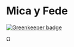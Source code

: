 # Mica y Fede

[![Greenkeeper badge](https://badges.greenkeeper.io/mjlescano/micayfede.svg)](https://greenkeeper.io/)

Ω
